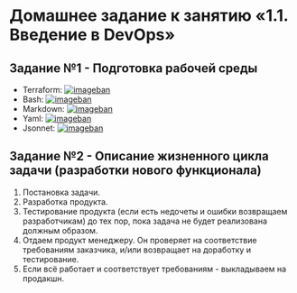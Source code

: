 # Домашнее задание к занятию «1.1. Введение в DevOps»

## Задание №1 - Подготовка рабочей среды

* Terraform: [![imageban](https://i6.imageban.ru/out/2021/10/25/2ac5d15d90a37775c4cb5caa86c6db44.png)](https://imageban.ru)
* Bash: [![imageban](https://i5.imageban.ru/out/2021/10/25/fd77c598af56fc1e233af7f58fa70dff.png)](https://imageban.ru)
* Markdown: [![imageban](https://i7.imageban.ru/out/2021/10/25/79758d258e5633b7aa8f1a8dbe018e56.png)](https://imageban.ru)
* Yaml: [![imageban](https://i5.imageban.ru/out/2021/10/25/8d4ecb940efaf4094f333c6dee82756b.png)](https://imageban.ru)
* Jsonnet: [![imageban](https://i3.imageban.ru/out/2021/10/25/7f354d3bb1cf0145724c9537443d712c.png)](https://imageban.ru)

## Задание №2 - Описание жизненного цикла задачи (разработки нового функционала)

1. Постановка задачи.
2. Разработка продукта.
3. Тестирование продукта (если есть недочеты и ошибки возвращаем разработчикам) до тех пор, пока задача не будет реализована должным образом.
4. Отдаем продукт менеджеру. Он проверяет на соответствие требованиям заказчика, и/или возвращает на доработку и тестирование.
5. Если всё работает и соответствует требованиям - выкладываем на продакшн.
